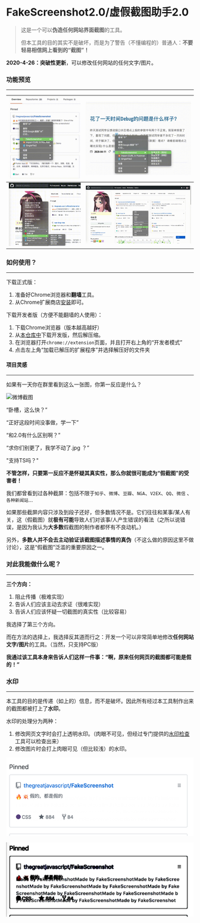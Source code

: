 # FakeScreenshot2.0/虚假截图助手2.0
> 这是一个可以**伪造任何网站界面截图**的工具。
>
> 但本工具的目的其实不是破坏，而是为了警告（不懂编程的）普通人：**不要轻易相信网上看到的“截图”！**



**2020-4-26：突破性更新**，可以修改任何网站的任何文字/图片。 

### 功能预览

---

| ![basic](preview/basic.gif)     |    ![basic](preview/dialog.gif)  |
| ---- | ---- |
| ![basic](preview/picture.gif)     |    ![basic](preview/check.gif)  |


### 如何使用？

---

下载正式版：

1. 准备好Chrome浏览器和**翻墙**工具。
2. 从Chrome扩展商店[安装](https://chrome.google.com/webstore/detail/fakescreenshot/jiojdapfbpmhpihdejiglphhoeakjhmi)即可。



下载开发者版（方便不能翻墙的人使用）：

1. 下载Chrome浏览器（版本越高越好）
2. 从[本仓库中](https://raw.githubusercontent.com/thegreatjavascript/FakeScreenshot/master/dist-zip/fakescreenshot-v1.0.0.zip)下载开发版，然后解压缩。
3. 在浏览器打开`chrome://extension`页面，并且打开右上角的“开发者模式”
4. 点击左上角“加载已解压的扩展程序”并选择解压好的文件夹



#### 项目灵感

---

如果有一天你在群里看到这么一张图，你第一反应是什么？

![微博截图](https://i.loli.net/2019/05/09/5cd4436bea0a1.jpg)

“卧槽，这么快？”

“正好这段时间没事做，学一下”

“和2.0有什么区别啊？”

“求你们别更了，我学不动了.jpg ？”

"支持TS吗？"

**不管怎样，只要第一反应不是怀疑其真实性，那么你就很可能成为“假截图”的受害者！**



我们都曾看到过各种截屏：包括不限于`知乎`、`微博`、`豆瓣`、`NGA`、`V2EX`、`QQ`、`微信` 、`各种新闻站`...

如果那些截屏内容只涉及到段子还好，但多数情况不是。它们往往和某事/某人有关，这（假截图）就**极有可能**导致人们对该事/人产生错误的看法（之所以说错误，是因为我认为**大多数**假截图的制作者都怀有不良动机。）

另外，**多数人并不会去主动验证该截图描述事情的真伪**（不这么做的原因这里不做讨论），这是“假截图”泛滥的重要原因之一。



### 对此我能做什么呢？

---

**三个方向：**

1. 阻止传播（极难实现）
2. 告诉人们应该主动去求证（很难实现）
3. 告诉人们应该怀疑一切截图的真实性（比较容易）

我选择了第三个方向。

而在方法的选择上，我选择反其道而行之：开发一个可以非常简单地修改**任何网站文字/图片**的工具。（当然，只支持PC版）

**我通过该工具本身来告诉人们这样一件事：“啊，原来任何网页的截图都可能是假的！”**



### 水印

---

本工具的目的是传递（如上的）信息，而不是破坏。因此所有经过本工具制作出来的截图都被打上了**水印**。

水印的处理分为两种：

1. 修改网页文字时会打上透明水印。（肉眼不可见，但经过专门提供的[水印检查]()工具可以检查出来）
2. 修改图片时会打上肉眼可见（但比较浅）的水印。

![test](preview/test.png)



![test](preview/check.png)

